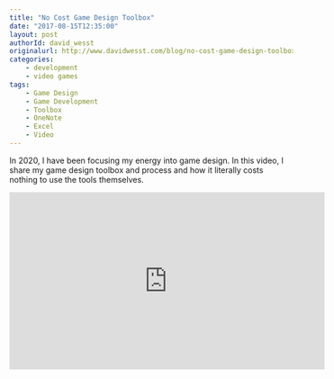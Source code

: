 ```yaml
---
title: "No Cost Game Design Toolbox"
date: "2017-08-15T12:35:00"
layout: post
authorId: david_wesst
originalurl: http://www.davidwesst.com/blog/no-cost-game-design-toolbox/
categories:
    - development
    - video games
tags:
    - Game Design
    - Game Development
    - Toolbox
    - OneNote
    - Excel
    - Video
---
```


In 2020, I have been focusing my energy into game design. In this video, I share my game design toolbox and process and how it literally costs nothing to use the tools themselves.

<!-- more -->

<iframe width="560" height="315" src="https://www.youtube.com/embed/Wtt_a2hbF3o" frameborder="0" allow="accelerometer; autoplay; encrypted-media; gyroscope; picture-in-picture" allowfullscreen></iframe>
